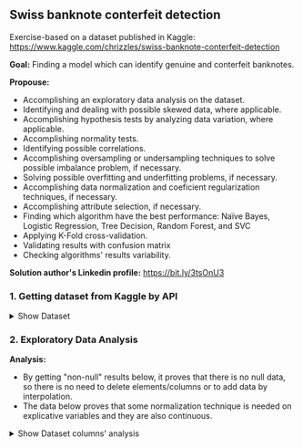 ## Swiss banknote conterfeit detection

Exercise-based on a dataset published in Kaggle: https://www.kaggle.com/chrizzles/swiss-banknote-conterfeit-detection

**Goal:** Finding a model which can identify genuine and conterfeit banknotes.

**Propouse:**

 - Accomplishing an exploratory data analysis on the dataset.
 - Identifying and dealing with possible skewed data, where applicable.
 - Accomplishing hypothesis tests by analyzing data variation, where applicable.
 - Accomplishing normality tests.
 - Identifying possible correlations.
 - Accomplishing oversampling or undersampling techniques to solve possible imbalance problem, if necessary.
 - Solving possible overfitting and underfitting problems, if necessary.
 - Accomplishing data normalization and coeficient regularization techniques, if necessary.
 - Accomplishing attribute selection, if necessary.
 - Finding which algorithm have the best performance: Naïve Bayes, Logistic Regression, Tree Decision, Random Forest, and SVC
 - Applying K-Fold cross-validation.
 - Validating results with confusion matrix
 - Checking algorithms' results variability.

**Solution author's Linkedin profile:** https://bit.ly/3tsOnU3

### 1. Getting dataset from Kaggle by API

<details><summary>Show Dataset</summary>
<p align="center">
  <img src="https://github.com/TheVini/DataScience/blob/master/classification/swiss_banknote/src/Image_001.png" width="350">
</p>
</details>

### 2. Exploratory Data Analysis

**Analysis:** 
 - By getting "non-null" results below, it proves that there is no null data, so there is no need to delete elements/columns or to add data by interpolation.
 - The data below proves that some normalization technique is needed on explicative variables and they are also continuous.

<details><summary>Show Dataset columns' analysis</summary>
<p align="center">
  <img src="https://github.com/TheVini/DataScience/blob/master/classification/swiss_banknote/src/Image_002.png" width="350">
  <img src="https://github.com/TheVini/DataScience/blob/master/classification/swiss_banknote/src/Image_003.png" width="550">
</p>
</details>

